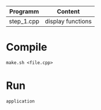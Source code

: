 |Programm|Content|
|---------|-------|
|step_1.cpp    |display functions|


# Compile

`make.sh <file.cpp>`

# Run

`application`
